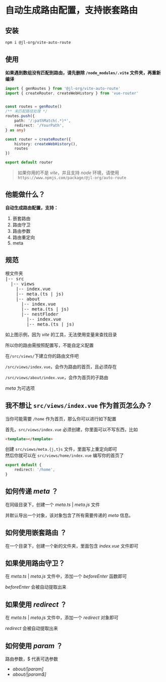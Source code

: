 # 自动生成路由配置，支持嵌套路由

## 安装

```bash
npm i @jl-org/vite-auto-route
```


## 使用

**如果遇到数组没有匹配到路由，请先删除 `/node_modules/.vite` 文件夹，再重新编译**

```ts
import { genRoutes } from '@jl-org/vite-auto-route'
import { createRouter, createWebHistory } from 'vue-router'


const routes = genRoute()
/** 未匹配路径处理 */
routes.push({
    path: '/:pathMatch(.*)*',
    redirect: '/YourPath',
} as any)

const router = createRouter({
    history: createWebHistory(),
    routes
})

export default router
```

> 如果你用的不是 *vite*，并且支持 *node* 环境，请使用`https://www.npmjs.com/package/@jl-org/auto-route`


## 他能做什么？

**自动生成路由配置，支持：**

1. 嵌套路由
2. 路由守卫
3. 路由参数
4. 路由重定向
5. meta


## 规范

<pre>
根文件夹
|-- src
  |-- views
    |-- index.vue
    |-- meta.(ts | js)
    |-- about
      |-- index.vue
      |-- meta.(ts | js)
      |-- nestFloder
        |-- index.vue
        |-- meta.(ts | js)
</pre>

如上图示例，因为 *vite* 的工具，无法使用变量来查找目录

所以你的路由需按照配置写，不能自定义配置

在`/src/views/`下建立你的路由文件吧

`/src/views/index.vue`，会作为路由的首页，且必须存在

`/src/views/about/index.vue`，会作为首页的子路由

*meta* 为可选项

## 我不想让 `src/views/index.vue` 作为首页怎么办？

当你可能需要 `/home` 作为首页，那么你可以进行如下配置

首先，`src/views/index.vue` 必须创建，你里面可以不写东西，比如
```html
<template></template>
```

创建 `src/views/meta.{j,t}s` 文件，里面写上重定向即可  
然后你就可以在 `src/views/home/index.vue` 编写你的首页了
```ts
export default {
    redirect: '/home',
}
```



## 如何传递 *meta* ？

在同级目录下，创建一个 *meta.ts* | *meta.js* 文件

并默认导出一个对象，该对象包含了所有需要传递的 *meta* 信息。

## 如何使用嵌套路由 ？

在一个目录下，创建一个新的文件夹，里面包含 *index.vue* 文件即可

## 如果使用路由守卫？

在 *meta.ts* | *meta.js* 文件中，添加一个 *beforeEnter* 函数即可

*beforeEnter* 会被自动提取出来

## 如果使用 *redirect* ？

在 *meta.ts* | *meta.js* 文件中，添加一个 *redirect* 对象即可

*redirect* 会被自动提取出来

## 如何使用 *param* ？

路由参数，$ 代表可选参数
  - *about/[param]*
  - *about/[param$]*